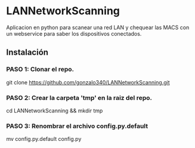 # LANNetworkScanning
Aplicacion en python para scanear una red LAN y chequear las MACS con un webservice para saber los dispositivos conectados.

## Instalación

### PASO 1: Clonar el repo.
git clone https://github.com/gonzalo340/LANNetworkScanning.git

### PASO 2: Crear la carpeta 'tmp' en la raiz del repo.
cd LANNetworkScanning && mkdir tmp

### PASO 3: Renombrar el archivo config.py.default
mv config.py.default config.py
